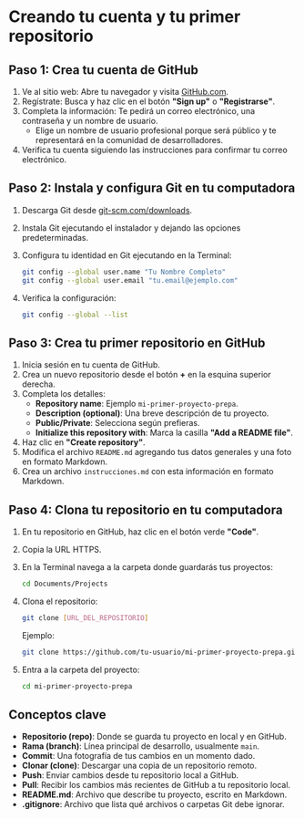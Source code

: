 # Creando tu cuenta y tu primer repositorio  

## Paso 1: Crea tu cuenta de GitHub  

1. Ve al sitio web: Abre tu navegador y visita [GitHub.com](https://github.com/).  
2. Regístrate: Busca y haz clic en el botón **"Sign up"** o **"Registrarse"**.  
3. Completa la información: Te pedirá un correo electrónico, una contraseña y un nombre de usuario.  
   - Elige un nombre de usuario profesional porque será público y te representará en la comunidad de desarrolladores.  
4. Verifica tu cuenta siguiendo las instrucciones para confirmar tu correo electrónico.  

## Paso 2: Instala y configura Git en tu computadora  

1. Descarga Git desde [git-scm.com/downloads](https://git-scm.com/downloads).  
2. Instala Git ejecutando el instalador y dejando las opciones predeterminadas.  
3. Configura tu identidad en Git ejecutando en la Terminal:  

   ```bash
   git config --global user.name "Tu Nombre Completo"
   git config --global user.email "tu.email@ejemplo.com"
   ```

4. Verifica la configuración:  

   ```bash
   git config --global --list
   ```

## Paso 3: Crea tu primer repositorio en GitHub  

1. Inicia sesión en tu cuenta de GitHub.  
2. Crea un nuevo repositorio desde el botón **+** en la esquina superior derecha.  
3. Completa los detalles:  
   - **Repository name**: Ejemplo `mi-primer-proyecto-prepa`.  
   - **Description (optional)**: Una breve descripción de tu proyecto.  
   - **Public/Private**: Selecciona según prefieras.  
   - **Initialize this repository with**: Marca la casilla **"Add a README file"**.  
4. Haz clic en **"Create repository"**.  
5. Modifica el archivo `README.md` agregando tus datos generales y una foto en formato Markdown.  
6. Crea un archivo `instrucciones.md` con esta información en formato Markdown.  

## Paso 4: Clona tu repositorio en tu computadora  

1. En tu repositorio en GitHub, haz clic en el botón verde **"Code"**.  
2. Copia la URL HTTPS.  
3. En la Terminal navega a la carpeta donde guardarás tus proyectos:  

   ```bash
   cd Documents/Projects
   ```

4. Clona el repositorio:  

   ```bash
   git clone [URL_DEL_REPOSITORIO]
   ```

   Ejemplo:  

   ```bash
   git clone https://github.com/tu-usuario/mi-primer-proyecto-prepa.git
   ```

5. Entra a la carpeta del proyecto:  

   ```bash
   cd mi-primer-proyecto-prepa
   ```

## Conceptos clave  

- **Repositorio (repo)**: Donde se guarda tu proyecto en local y en GitHub.  
- **Rama (branch)**: Línea principal de desarrollo, usualmente `main`.  
- **Commit**: Una fotografía de tus cambios en un momento dado.  
- **Clonar (clone)**: Descargar una copia de un repositorio remoto.  
- **Push**: Enviar cambios desde tu repositorio local a GitHub.  
- **Pull**: Recibir los cambios más recientes de GitHub a tu repositorio local.  
- **README.md**: Archivo que describe tu proyecto, escrito en Markdown.  
- **.gitignore**: Archivo que lista qué archivos o carpetas Git debe ignorar.  

